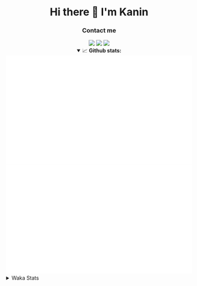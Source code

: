 <div align="center">
 <h1>Hi there 👋 I'm Kanin</h1>
 <h3>Contact me</h3>
 <a href="mailto:im@kanin.dev"><img src="https://img.shields.io/badge/gmail-%23D14836.svg?&style=for-the-badge&logo=gmail&logoColor=white"/></a>
 <a href="https://twitter.com/KaninDev"><img src="https://img.shields.io/badge/twitter-%231DA1F2.svg?&style=for-the-badge&logo=twitter&logoColor=white"/></a>
 <a href="https://www.linkedin.com/in/KaninDev"><img src="https://img.shields.io/badge/linkedin-%230077B5.svg?&style=for-the-badge&logo=linkedin&logoColor=white"/></a>
<details open>
  <summary>📈 <b>Github stats:</b></summary>
  <img src="https://github.com/Kanin/Kanin/blob/master/scripts/GitHubStats/generated/overview.svg"/>
  <img src="https://github.com/Kanin/Kanin/blob/master/scripts/GitHubStats/generated/languages.svg"/>
</details>
</div>

<details>
 <summary>Waka Stats</summary>

<!--START_SECTION:waka-->
![Profile Views](http://img.shields.io/badge/Profile%20Views-5-blue)

![Lines of code](https://img.shields.io/badge/From%20Hello%20World%20I%27ve%20Written-784140%20lines%20of%20code-blue)

**🐱 My Github Data** 

> 🏆 277 Contributions in the Year 2020
 > 
> 📦 4.4 kB Used in Github's Storage 
 > 
> 🚫 Not Opted to Hire
 > 
> 📜 6 Public Repositories
 > 
> 🔑 3 Private Repositories 

**I'm an Early 🐤** 

```text
🌞 Morning    92 commits     ███████░░░░░░░░░░░░░░░░░░   27.54% 
🌆 Daytime    108 commits    ████████░░░░░░░░░░░░░░░░░   32.34% 
🌃 Evening    73 commits     █████░░░░░░░░░░░░░░░░░░░░   21.86% 
🌙 Night      61 commits     ████░░░░░░░░░░░░░░░░░░░░░   18.26%

```
📅 **I'm Most Productive on Sunday** 

```text
Monday       65 commits     ████░░░░░░░░░░░░░░░░░░░░░   19.46% 
Tuesday      39 commits     ███░░░░░░░░░░░░░░░░░░░░░░   11.68% 
Wednesday    49 commits     ███░░░░░░░░░░░░░░░░░░░░░░   14.67% 
Thursday     29 commits     ██░░░░░░░░░░░░░░░░░░░░░░░   8.68% 
Friday       31 commits     ██░░░░░░░░░░░░░░░░░░░░░░░   9.28% 
Saturday     46 commits     ███░░░░░░░░░░░░░░░░░░░░░░   13.77% 
Sunday       75 commits     █████░░░░░░░░░░░░░░░░░░░░   22.46%

```


📊 **This Week I Spent My Time On** 

```text
⌚︎ Time Zone: America/New_York

💬 Programming Languages: 
Python                   10 hrs 14 mins      ███████████░░░░░░░░░░░░░░   46.3% 
JSX                      5 hrs 11 mins       ██████░░░░░░░░░░░░░░░░░░░   23.5% 
SCSS                     4 hrs 54 mins       █████░░░░░░░░░░░░░░░░░░░░   22.18% 
JavaScript               48 mins             █░░░░░░░░░░░░░░░░░░░░░░░░   3.67% 
virtualenv               36 mins             ░░░░░░░░░░░░░░░░░░░░░░░░░   2.72%

🔥 Editors: 
PyCharm                  11 hrs 9 mins       ████████████░░░░░░░░░░░░░   50.4% 
IntelliJ                 10 hrs 58 mins      ████████████░░░░░░░░░░░░░   49.6%

🐱‍💻 Projects: 
Naila.py                 9 hrs 20 mins       ██████████░░░░░░░░░░░░░░░   42.23% 
powerfnr                 6 hrs 37 mins       ███████░░░░░░░░░░░░░░░░░░   29.94% 
Kanin                    3 hrs 48 mins       ████░░░░░░░░░░░░░░░░░░░░░   17.19% 
TomsBot                  1 hr 48 mins        ██░░░░░░░░░░░░░░░░░░░░░░░   8.17% 
PowerRep                 27 mins             ░░░░░░░░░░░░░░░░░░░░░░░░░   2.1%

💻 Operating System: 
Linux                    22 hrs 7 mins       █████████████████████████   100.0%

```

**I Mostly Code in Python** 

```text
Python                   17 repos            ███████████████████░░░░░░   77.27% 
JavaScript               2 repos             ██░░░░░░░░░░░░░░░░░░░░░░░   9.09% 
Kotlin                   1 repos             █░░░░░░░░░░░░░░░░░░░░░░░░   4.55% 
HTML                     1 repos             █░░░░░░░░░░░░░░░░░░░░░░░░   4.55% 
Java                     1 repos             █░░░░░░░░░░░░░░░░░░░░░░░░   4.55%

```


**Timeline**

![Chart not found](https://github.com/Kanin/Kanin/blob/master/charts/bar_graph.png) 


<!--END_SECTION:waka-->
</details>
